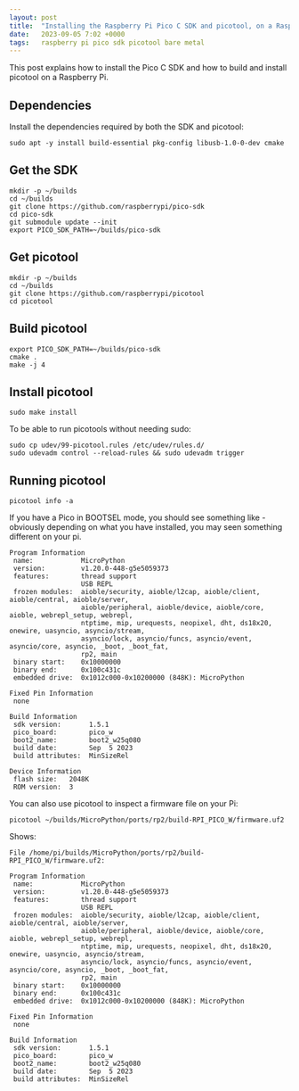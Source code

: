 ```yaml
---
layout: post
title:  "Installing the Raspberry Pi Pico C SDK and picotool, on a Raspberry Pi"
date:   2023-09-05 7:02 +0000
tags:   raspberry pi pico sdk picotool bare metal
---
```


This post explains how to install the Pico C SDK and how to build and install picotool on a Raspberry Pi.

## Dependencies

Install the dependencies required by both the SDK and picotool:
```
sudo apt -y install build-essential pkg-config libusb-1.0-0-dev cmake
```

## Get the SDK

```
mkdir -p ~/builds
cd ~/builds
git clone https://github.com/raspberrypi/pico-sdk
cd pico-sdk
git submodule update --init
export PICO_SDK_PATH=~/builds/pico-sdk
```

## Get picotool

```
mkdir -p ~/builds
cd ~/builds
git clone https://github.com/raspberrypi/picotool
cd picotool
```

## Build picotool

```
export PICO_SDK_PATH=~/builds/pico-sdk
cmake .
make -j 4
```

## Install picotool

```
sudo make install
```

To be able to run picotools without needing sudo:

```
sudo cp udev/99-picotool.rules /etc/udev/rules.d/
sudo udevadm control --reload-rules && sudo udevadm trigger
```

## Running picotool

```
picotool info -a
```

If you have a Pico in BOOTSEL mode, you should see something like - obviously depending on what you have installed, you may seen something different on your pi.

```
Program Information
 name:            MicroPython
 version:         v1.20.0-448-g5e5059373
 features:        thread support
                  USB REPL
 frozen modules:  aioble/security, aioble/l2cap, aioble/client, aioble/central, aioble/server,
                  aioble/peripheral, aioble/device, aioble/core, aioble, webrepl_setup, webrepl,
                  ntptime, mip, urequests, neopixel, dht, ds18x20, onewire, uasyncio, asyncio/stream,
                  asyncio/lock, asyncio/funcs, asyncio/event, asyncio/core, asyncio, _boot, _boot_fat,
                  rp2, main
 binary start:    0x10000000
 binary end:      0x100c431c
 embedded drive:  0x1012c000-0x10200000 (848K): MicroPython

Fixed Pin Information
 none

Build Information
 sdk version:       1.5.1
 pico_board:        pico_w
 boot2_name:        boot2_w25q080
 build date:        Sep  5 2023
 build attributes:  MinSizeRel

Device Information
 flash size:   2048K
 ROM version:  3
```

You can also use picotool to inspect a firmware file on your Pi:

```
picotool ~/builds/MicroPython/ports/rp2/build-RPI_PICO_W/firmware.uf2
```

Shows:

```
File /home/pi/builds/MicroPython/ports/rp2/build-RPI_PICO_W/firmware.uf2:

Program Information
 name:            MicroPython
 version:         v1.20.0-448-g5e5059373
 features:        thread support
                  USB REPL
 frozen modules:  aioble/security, aioble/l2cap, aioble/client, aioble/central, aioble/server,
                  aioble/peripheral, aioble/device, aioble/core, aioble, webrepl_setup, webrepl,
                  ntptime, mip, urequests, neopixel, dht, ds18x20, onewire, uasyncio, asyncio/stream,
                  asyncio/lock, asyncio/funcs, asyncio/event, asyncio/core, asyncio, _boot, _boot_fat,
                  rp2, main
 binary start:    0x10000000
 binary end:      0x100c431c
 embedded drive:  0x1012c000-0x10200000 (848K): MicroPython

Fixed Pin Information
 none

Build Information
 sdk version:       1.5.1
 pico_board:        pico_w
 boot2_name:        boot2_w25q080
 build date:        Sep  5 2023
 build attributes:  MinSizeRel
```